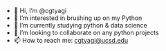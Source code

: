 - 👋 Hi, I’m @cgtyagi
- 👀 I’m interested in brushing up on my Python
- 🌱 I’m currently studying python & data science
- 💞️ I’m looking to collaborate on any python projects
- 📫 How to reach me: cgtyagi@ucsd.edu

<!---
cgtyagi/cgtyagi is a ✨ special ✨ repository because its `README.md` (this file) appears on your GitHub profile.
You can click the Preview link to take a look at your changes.
--->
